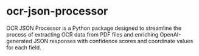 # ocr-json-processor
OCR JSON Processor is a Python package designed to streamline the process of extracting OCR data from PDF files and enriching OpenAI-generated JSON responses with confidence scores and coordinate values for each field.
